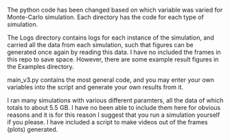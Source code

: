 The python code has been changed based on which variable was varied for Monte-Carlo simulation. Each directory has the code for each type of simulation. 

The Logs directory contains logs for each instance of the simulation, and carried all the data from each simulation, such that figures can be generated once again by reading this data. I have no included the frames in this repo to save space. However, there are some example result figures in the Examples directory. 

main_v3.py contains the most general code, and you may enter your own variables into the script and generate your own results from it. 

I ran many simulations with various different paramters, all the data of which totals to about 5.5 GB. I have no been able to include them here for obvious reasons and it is for this reason I suggest that you run a simulation yourself if you please. I have included a script to make videos out of the frames (plots) generated.

